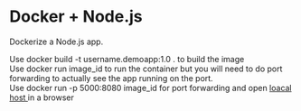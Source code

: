 # Docker + Node.js

Dockerize a Node.js app. 

Use docker build -t username.demoapp:1.0 . to build the image </br>
Use docker run image_id to run the container but you will need to do port forwarding to actually see the app running on the port.</br>
Use docker run -p 5000:8080 image_id for port forwarding and open [loacal host ](http://localhost:5000/) in a browser 



